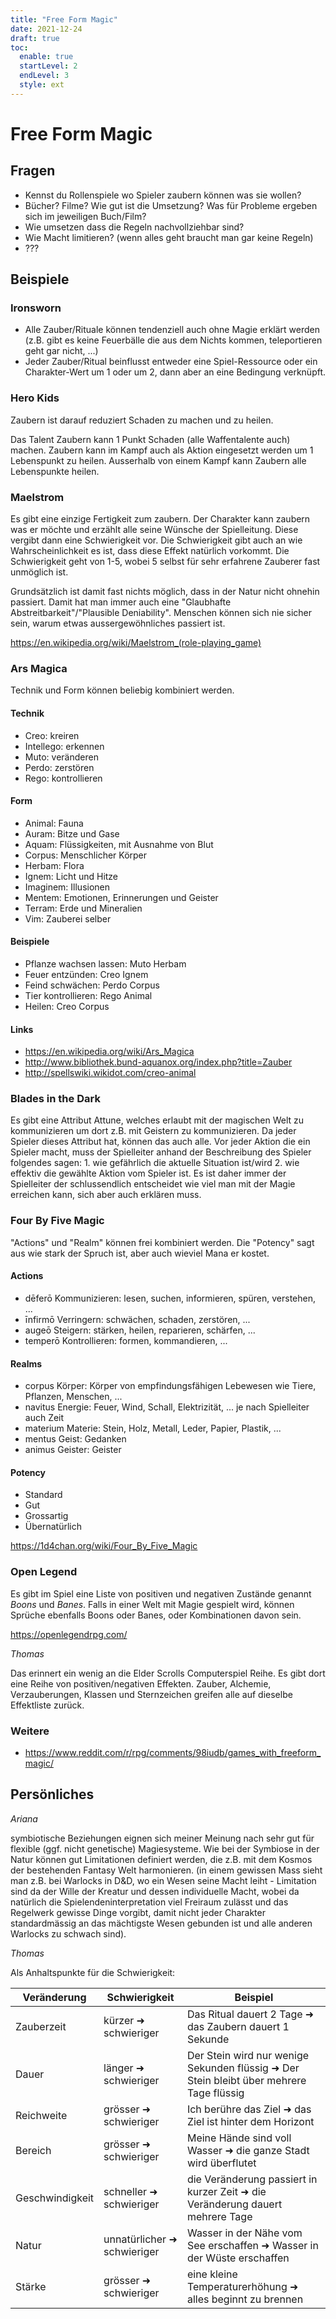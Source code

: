```yaml
---
title: "Free Form Magic"
date: 2021-12-24
draft: true
toc:
  enable: true
  startLevel: 2
  endLevel: 3
  style: ext
---
```


# Free Form Magic

## Fragen

- Kennst du Rollenspiele wo Spieler zaubern können was sie wollen?
- Bücher? Filme? Wie gut ist die Umsetzung? Was für Probleme ergeben sich im jeweiligen Buch/Film?
- Wie umsetzen dass die Regeln nachvollziehbar sind?
- Wie Macht limitieren? (wenn alles geht braucht man gar keine Regeln)
- ???

## Beispiele

### Ironsworn

- Alle Zauber/Rituale können tendenziell auch ohne Magie erklärt werden (z.B. gibt es keine Feuerbälle die aus dem Nichts kommen, teleportieren geht gar nicht, ...)
- Jeder Zauber/Ritual beinflusst entweder eine Spiel-Ressource oder ein Charakter-Wert um 1 oder um 2, dann aber an eine Bedingung verknüpft.

### Hero Kids

Zaubern ist darauf reduziert Schaden zu machen und zu heilen.

Das Talent Zaubern kann 1 Punkt Schaden (alle Waffentalente auch) machen. Zaubern kann im Kampf auch als Aktion eingesetzt werden um 1 Lebenspunkt zu heilen. Ausserhalb von einem Kampf kann Zaubern alle Lebenspunkte heilen.

### Maelstrom

Es gibt eine einzige Fertigkeit zum zaubern. Der Charakter kann zaubern was er möchte und erzählt alle seine Wünsche der Spielleitung. Diese vergibt dann eine Schwierigkeit vor. Die Schwierigkeit gibt auch an wie Wahrscheinlichkeit es ist, dass diese Effekt natürlich vorkommt. Die Schwierigkeit geht von 1-5, wobei 5 selbst für sehr erfahrene Zauberer fast unmöglich ist.

Grundsätzlich ist damit fast nichts möglich, dass in der Natur nicht ohnehin passiert. Damit hat man immer auch eine "Glaubhafte Abstreitbarkeit"/"Plausible Deniability". Menschen können sich nie sicher sein, warum etwas aussergewöhnliches passiert ist.

https://en.wikipedia.org/wiki/Maelstrom_(role-playing_game)

### Ars Magica

Technik und Form können beliebig kombiniert werden.

#### Technik

- Creo: kreiren
- Intellego: erkennen
- Muto: veränderen
- Perdo: zerstören
- Rego: kontrollieren

#### Form

- Animal: Fauna
- Auram: Bitze und Gase
- Aquam: Flüssigkeiten, mit Ausnahme von Blut
- Corpus: Menschlicher Körper
- Herbam: Flora
- Ignem: Licht und Hitze
- Imaginem: Illusionen
- Mentem: Emotionen, Erinnerungen und Geister
- Terram: Erde und Mineralien
- Vim: Zauberei selber

#### Beispiele

- Pflanze wachsen lassen: Muto Herbam
- Feuer entzünden: Creo Ignem
- Feind schwächen: Perdo Corpus
- Tier kontrollieren: Rego Animal
- Heilen: Creo Corpus

#### Links

- https://en.wikipedia.org/wiki/Ars_Magica
- http://www.bibliothek.bund-aquanox.org/index.php?title=Zauber
- http://spellswiki.wikidot.com/creo-animal

### Blades in the Dark

Es gibt eine Attribut Attune, welches erlaubt mit der magischen Welt zu kommunizieren um dort z.B. mit Geistern zu kommunizieren. Da jeder Spieler dieses Attribut hat, können das auch alle. Vor jeder Aktion die ein Spieler macht, muss der Spielleiter anhand der Beschreibung des Spieler folgendes sagen: 1. wie gefährlich die aktuelle Situation ist/wird 2. wie effektiv die gewählte Aktion vom Spieler ist. Es ist daher immer der Spielleiter der schlussendlich entscheidet wie viel man mit der Magie erreichen kann, sich aber auch erklären muss.

### Four By Five Magic

"Actions" und "Realm" können frei kombiniert werden. Die "Potency" sagt aus wie stark der Spruch ist, aber auch wieviel Mana er kostet.

#### Actions

- dēferō Kommunizieren: lesen, suchen, informieren, spüren, verstehen, ...
- īnfirmō Verringern: schwächen, schaden, zerstören, ...
- augeō Steigern: stärken, heilen, reparieren, schärfen, ...
- temperō Kontrollieren: formen, kommandieren, ...

#### Realms

- corpus Körper: Körper von empfindungsfähigen Lebewesen wie Tiere, Pflanzen, Menschen, ...
- navitus Energie: Feuer, Wind, Schall, Elektrizität, ... je nach Spielleiter auch Zeit
- materium Materie: Stein, Holz, Metall, Leder, Papier, Plastik, ...
- mentus Geist: Gedanken
- animus Geister: Geister

#### Potency

- Standard
- Gut
- Grossartig
- Übernatürlich

https://1d4chan.org/wiki/Four_By_Five_Magic

### Open Legend

Es gibt im Spiel eine Liste von positiven und negativen Zustände genannt *Boons* und *Banes*. Falls in einer Welt mit Magie gespielt wird, können Sprüche ebenfalls Boons oder Banes, oder Kombinationen davon sein.

https://openlegendrpg.com/

*Thomas*

Das erinnert ein wenig an die Elder Scrolls Computerspiel Reihe. Es gibt dort eine Reihe von positiven/negativen Effekten. Zauber, Alchemie, Verzauberungen, Klassen und Sternzeichen greifen alle auf dieselbe Effektliste zurück.

### Weitere

- https://www.reddit.com/r/rpg/comments/98iudb/games_with_freeform_magic/

## Persönliches

*Ariana*

symbiotische Beziehungen eignen sich meiner Meinung nach sehr gut für flexible (ggf. nicht genetische) Magiesysteme. Wie bei der Symbiose in der Natur können gut Limitationen definiert werden, die z.B. mit dem Kosmos der bestehenden Fantasy Welt harmonieren.  (in einem gewissen Mass sieht man z.B. bei Warlocks in D&D, wo ein Wesen seine Macht leiht - Limitation sind da der Wille der Kreatur und dessen individuelle Macht, wobei da natürlich die Spielendeninterpretation viel Freiraum zulässt und das Regelwerk gewisse Dinge vorgibt, damit nicht jeder Charakter standardmässig an das mächtigste Wesen gebunden ist und alle anderen Warlocks zu schwach sind).

*Thomas*

Als Anhaltspunkte für die Schwierigkeit:

| Veränderung | Schwierigkeit | Beispiel |
| - | - | - |
| Zauberzeit | kürzer ➜ schwieriger | Das Ritual dauert 2 Tage ➜ das Zaubern dauert 1 Sekunde |
| Dauer | länger ➜ schwieriger | Der Stein wird nur wenige Sekunden flüssig ➜ Der Stein bleibt über mehrere Tage flüssig |
| Reichweite | grösser ➜ schwieriger | Ich berühre das Ziel ➜ das Ziel ist hinter dem Horizont |
| Bereich | grösser ➜ schwieriger | Meine Hände sind voll Wasser ➜ die ganze Stadt wird überflutet |
| Geschwindigkeit | schneller ➜ schwieriger | die Veränderung passiert in kurzer Zeit ➜ die Veränderung dauert mehrere Tage |
| Natur | unnatürlicher ➜ schwieriger | Wasser in der Nähe vom See erschaffen ➜ Wasser in der Wüste erschaffen |
| Stärke | grösser ➜ schwieriger | eine kleine Temperaturerhöhung ➜ alles beginnt zu brennen |
